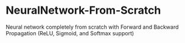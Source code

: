 # NeuralNetwork-From-Scratch
Neural network completely from scratch with Forward and Backward Propagation (ReLU, Sigmoid, and Softmax support)
